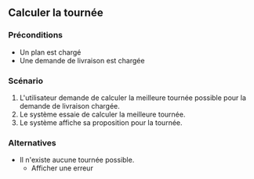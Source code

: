 ## Calculer la tournée

### Préconditions

- Un plan est chargé
- Une demande de livraison est chargée

### Scénario

1. L'utilisateur demande de calculer la meilleure tournée possible pour la demande
   de livraison chargée.
2. Le système essaie de calculer la meilleure tournée.
3. Le système affiche sa proposition pour la tournée.

### Alternatives

- Il n'existe aucune tournée possible.
  - Afficher une erreur
